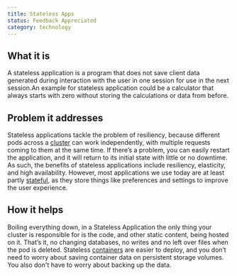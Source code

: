 ```yaml
---
title: Stateless Apps
status: Feedback Appreciated
category: technology
---
```


## What it is

A stateless application is a program that does not save client data generated during interaction with the user in one session for use in the next session.An example for stateless application could be a calculator that always starts with zero without storing the calculations or data from before.

## Problem it addresses

Stateless applications tackle the problem of resiliency, because different pods across a [cluster](/cluster/) can work independently, with multiple requests coming to them at the same time. If there’s a problem, you can easily restart the application, and it will return to its initial state with little or no downtime. As such, the benefits of stateless applications include resiliency, elasticity, and high availability. However, most applications we use today are at least partly [stateful](/stateful_apps/), as they store things like preferences and settings to improve the user experience.

## How it helps

Boiling everything down, in a Stateless Application the only thing your cluster is responsible for is the code, and other static content, being hosted on it. That’s it, no changing databases, no writes and no left over files when the pod is deleted. Stateless [containers](/container/) are easier to deploy, and you don’t need to worry about saving container data on persistent storage volumes. You also don't have to worry about backing up the data.
